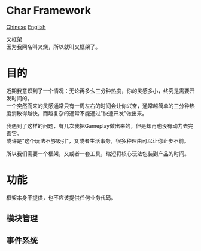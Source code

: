 # Char Framework

[Chinese](README.md)
[English](README-EN.md)

叉框架  
因为我网名叫叉烧，所以就叫叉框架了。  

# 目的
近期我意识到了一个情况：无论再多么三分钟热度，你的灵感多小，终究是需要开发时间的。  
一个突然而来的灵感通常只有一周左右的时间会让你兴奋，通常越简单的三分钟热度消散得越快。而越复杂的通常不能通过"快速开发"做出来。  

我遇到了这样的问题，有几次我把Gameplay做出来的，但是却再也没有动力去完善它。  
或许是"这个玩法不够吸引"，又或者生活事务，很多种理由可以让你止步不前。  

所以我们需要一个框架，又或者一套工具，缩短将核心玩法包装到产品的时间。  

# 功能
框架本身不提供，也不应该提供任何业务代码。

## 模块管理



## 事件系统


